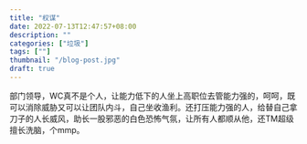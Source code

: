 ```yaml
---
title: "权谋"
date: 2022-07-13T12:47:57+08:00
description: ""
categories: ["垃圾"]
tags: [""]
thumbnail: "/blog-post.jpg"
draft: true
---
```


部门领导，WC真不是个人，让能力低下的人坐上高职位去管能力强的，呵呵，既可以消除威胁又可以让团队内斗，自己坐收渔利。还打压能力强的人，给替自己拿刀子的人长威风，助长一股邪恶的白色恐怖气氛，让所有人都顺从他，还TM超级擅长洗脑，个mmp。
